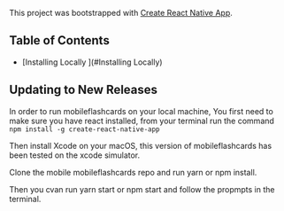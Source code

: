 This project was bootstrapped with [Create React Native App](https://github.com/react-community/create-react-native-app).


## Table of Contents

* [Installing Locally ](#Installing Locally)


## Updating to New Releases

In order to run mobileflashcards on your local machine, You first need to make sure you have react installed, from your terminal
run the command ```npm install -g create-react-native-app```

Then install Xcode on your macOS, this version of mobileflashcards has been tested on the xcode simulator.

Clone the mobile mobileflashcards repo and run yarn or npm install.

Then you cvan run yarn start or npm start and follow the propmpts in the terminal.
